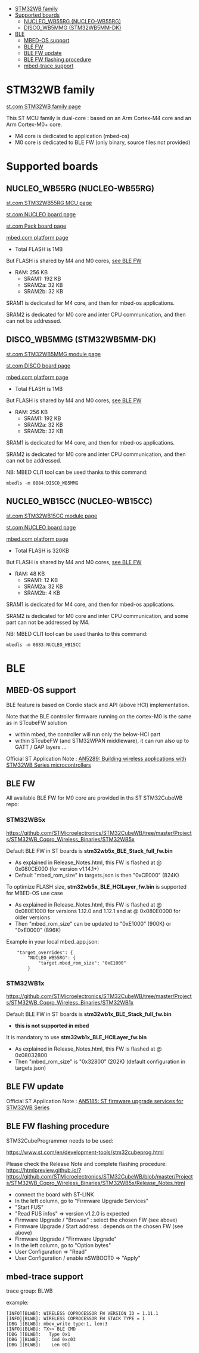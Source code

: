 * [STM32WB family](#stm32wb-family)
* [Supported boards](#supported-boards)
   * [NUCLEO_WB55RG (NUCLEO-WB55RG)](#nucleo_wb55rg-nucleo-wb55rg)
   * [DISCO_WB5MMG (STM32WB5MM-DK)](#disco_wb5mmg-stm32wb5mm-dk)
* [BLE](#ble)
   * [MBED-OS support](#mbed-os-support)
   * [BLE FW](#ble-fw)
   * [BLE FW update](#ble-fw-update)
   * [BLE FW flashing procedure](#ble-fw-flashing-procedure)
   * [mbed-trace support](#mbed-trace-support)


# STM32WB family

[st.com STM32WB family page](https://www.st.com/en/microcontrollers-microprocessors/stm32wb-series.html)

This ST MCU family is dual-core : based on an Arm Cortex-M4 core and an Arm Cortex-M0+ core.

- M4 core is dedicated to application (mbed-os)
- M0 core is dedicated to BLE FW (only binary, source files not provided)

# Supported boards

## NUCLEO_WB55RG (NUCLEO-WB55RG)

[st.com STM32WB55RG MCU page](https://www.st.com/en/microcontrollers-microprocessors/stm32wb55rg.html)

[st.com NUCLEO board page](https://www.st.com/en/evaluation-tools/nucleo-wb55rg.html)

[st.com Pack board page](https://www.st.com/en/evaluation-tools/p-nucleo-wb55.html)

[mbed.com platform page](https://os.mbed.com/platforms/ST-Nucleo-WB55RG/)

- Total FLASH is 1MB

But FLASH is shared by M4 and M0 cores, [see BLE FW](#ble-fw)

- RAM: 256 KB
    - SRAM1: 192 KB
    - SRAM2a: 32 KB
    - SRAM2b: 32 KB

SRAM1 is dedicated for M4 core, and then for mbed-os applications.

SRAM2 is dedicated for M0 core and inter CPU communication, and then can not be addressed.


## DISCO_WB5MMG (STM32WB5MM-DK)

[st.com STM32WB5MMG module page](https://www.st.com/en/microcontrollers-microprocessors/stm32wb5mmg.html)

[st.com DISCO board page](https://www.st.com/en/evaluation-tools/stm32wb5mm-dk.html)

[mbed.com platform page](https://os.mbed.com/platforms/DISCO-WB5MMG/)

- Total FLASH is 1MB

But FLASH is shared by M4 and M0 cores, [see BLE FW](#ble-fw)

- RAM: 256 KB
    - SRAM1: 192 KB
    - SRAM2a: 32 KB
    - SRAM2b: 32 KB

SRAM1 is dedicated for M4 core, and then for mbed-os applications.

SRAM2 is dedicated for M0 core and inter CPU communication, and then can not be addressed.

NB: MBED CLI1 tool can be used thanks to this command:
```
mbedls -m 0884:DISCO_WB5MMG
```


## NUCLEO_WB15CC (NUCLEO-WB15CC)

[st.com STM32WB15CC module page](https://www.st.com/en/microcontrollers-microprocessors/stm32wb15cc.html)

[st.com NUCLEO board page]()

[mbed.com platform page](https://os.mbed.com/platforms/ST-NUCLEO-WB15CC/)

- Total FLASH is 320KB

But FLASH is shared by M4 and M0 cores, [see BLE FW](#ble-fw)

- RAM: 48 KB
    - SRAM1:  12 KB
    - SRAM2a: 32 KB
    - SRAM2b:  4 KB

SRAM1 is dedicated for M4 core, and then for mbed-os applications.

SRAM2 is dedicated for M0 core and inter CPU communication, and some part can not be addressed by M4.

NB: MBED CLI1 tool can be used thanks to this command:
```
mbedls -m 0883:NUCLEO_WB15CC
```


# BLE

## MBED-OS support

BLE feature is based on Cordio stack and API (above HCI) implementation.

Note that the BLE controller firmware running on the cortex-M0 is the same as in STcubeFW solution

- within mbed, the controller will run only the below-HCI part
- within STcubeFW (and STM32WPAN middleware), it can run also up to GATT / GAP layers ...

Official ST Application Note : 
[AN5289: Building wireless applications with STM32WB Series microcontrollers](https://www.st.com/resource/en/application_note/dm00598033-building-wireless-applications-with-stm32wb-series-microcontrollers-stmicroelectronics.pdf)

## BLE FW

All available BLE FW for M0 core are provided in ths ST STM32CubeWB repo:

### STM32WB5x

https://github.com/STMicroelectronics/STM32CubeWB/tree/master/Projects/STM32WB_Copro_Wireless_Binaries/STM32WB5x

Default BLE FW in ST boards is **stm32wb5x_BLE_Stack_full_fw.bin**
- As explained in Release_Notes.html, this FW is flashed at @ 0x080CE000 (for version v1.14.1+)
- Default "mbed_rom_size" in targets.json is then "0xCE000" (824K)

To optimize FLASH size, **stm32wb5x_BLE_HCILayer_fw.bin** is supported for MBED-OS use case
- As explained in Release_Notes.html, this FW is flashed at @ 0x080E1000 for versions 1.12.0 and 1.12.1 and at @ 0x080E0000 for older versions
- Then "mbed_rom_size" can be updated to "0xE1000" (900K) or "0xE0000" (896K)

Example in your local mbed_app.json:
```
    "target_overrides": {
        "NUCLEO_WB55RG": {
            "target.mbed_rom_size": "0xE1000"
        }
```

### STM32WB1x

https://github.com/STMicroelectronics/STM32CubeWB/tree/master/Projects/STM32WB_Copro_Wireless_Binaries/STM32WB1x

Default BLE FW in ST boards is **stm32wb1x_BLE_Stack_full_fw.bin**
- **this is not supported in mbed**

It is mandatory to use **stm32wb1x_BLE_HCILayer_fw.bin**
- As explained in Release_Notes.html, this FW is flashed at @ 0x08032800
- Then "mbed_rom_size" is "0x32800" (202K) (default configuration in targets.json)


## BLE FW update

Official ST Application Note : 
[AN5185: ST firmware upgrade services for STM32WB Series](http://www.st.com/st-web-ui/static/active/en/resource/technical/document/application_note/DM00513965.pdf)


## BLE FW flashing procedure

STM32CubeProgrammer needs to be used:

https://www.st.com/en/development-tools/stm32cubeprog.html

Please check the Release Note and complete flashing procedure:
https://htmlpreview.github.io/?https://github.com/STMicroelectronics/STM32CubeWB/blob/master/Projects/STM32WB_Copro_Wireless_Binaries/STM32WB5x/Release_Notes.html

- connect the board with ST-LINK
- In the left column, go to "Firmware Upgrade Services"
- "Start FUS"
- "Read FUS infos" => version v1.2.0 is expected
- Firmware Upgrade / "Browse" : select the chosen FW (see above)
- Firmware Upgrade / Start address : depends on the chosen FW (see above)
- Firmware Upgrade / "Firmware Upgrade"
- In the left column, go to "Option bytes"
- User Configuration => "Read"
- User Configuration / enable nSWBOOT0 => "Apply"


## mbed-trace support

trace group: BLWB

example:
````
[INFO][BLWB]: WIRELESS COPROCESSOR FW VERSION ID = 1.11.1
[INFO][BLWB]: WIRELESS COPROCESSOR FW STACK TYPE = 1
[DBG ][BLWB]: mbox_write type:1, len:3
[INFO][BLWB]: TX>> BLE CMD
[DBG ][BLWB]:   Type 0x1
[DBG ][BLWB]:    Cmd 0xc03
[DBG ][BLWB]:    Len 0D]
````
